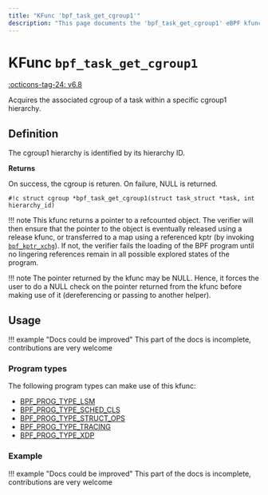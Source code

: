 ```yaml
---
title: "KFunc 'bpf_task_get_cgroup1'"
description: "This page documents the 'bpf_task_get_cgroup1' eBPF kfunc, including its defintion, usage, program types that can use it, and examples."
---
```

# KFunc `bpf_task_get_cgroup1`

<!-- [FEATURE_TAG](bpf_task_get_cgroup1) -->
[:octicons-tag-24: v6.8](https://github.com/torvalds/linux/commit/fe977716b40cb98cf9c91a66454adf3dc2f8c59a)
<!-- [/FEATURE_TAG] -->

Acquires the associated cgroup of a task within a specific cgroup1 hierarchy. 

## Definition

The cgroup1 hierarchy is identified by its hierarchy ID.

**Returns**

On success, the cgroup is returen. On failure, NULL is returned.

<!-- [KFUNC_DEF] -->
`#!c struct cgroup *bpf_task_get_cgroup1(struct task_struct *task, int hierarchy_id)`

!!! note
	This kfunc returns a pointer to a refcounted object. The verifier will then ensure that the pointer to the object 
	is eventually released using a release kfunc, or transferred to a map using a referenced kptr 
	(by invoking [`bpf_kptr_xchg`](../../helper-function/bpf_kptr_xchg.md)). If not, the verifier fails the 
	loading of the BPF program until no lingering references remain in all possible explored states of the program.

!!! note
	The pointer returned by the kfunc may be NULL. Hence, it forces the user to do a NULL check on the pointer returned 
	from the kfunc before making use of it (dereferencing or passing to another helper).
<!-- [/KFUNC_DEF] -->

## Usage

!!! example "Docs could be improved"
    This part of the docs is incomplete, contributions are very welcome

### Program types

The following program types can make use of this kfunc:

<!-- [KFUNC_PROG_REF] -->
- [BPF_PROG_TYPE_LSM](../program-type/BPF_PROG_TYPE_LSM.md)
- [BPF_PROG_TYPE_SCHED_CLS](../program-type/BPF_PROG_TYPE_SCHED_CLS.md)
- [BPF_PROG_TYPE_STRUCT_OPS](../program-type/BPF_PROG_TYPE_STRUCT_OPS.md)
- [BPF_PROG_TYPE_TRACING](../program-type/BPF_PROG_TYPE_TRACING.md)
- [BPF_PROG_TYPE_XDP](../program-type/BPF_PROG_TYPE_XDP.md)
<!-- [/KFUNC_PROG_REF] -->

### Example

!!! example "Docs could be improved"
    This part of the docs is incomplete, contributions are very welcome

